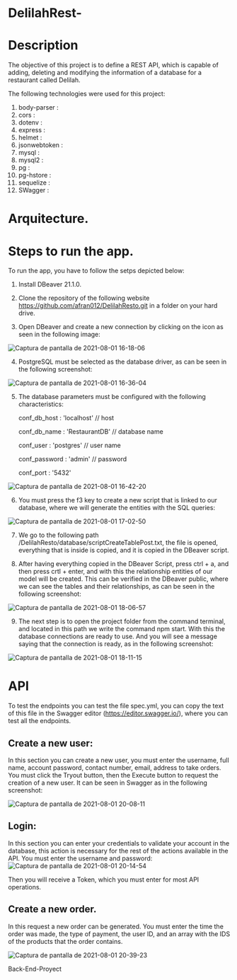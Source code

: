 # DelilahRest-
# Description

The objective of this project is to define a REST API, which is capable of adding, deleting and modifying the information of a database for a restaurant called Delilah.

The following technologies were used for this project:
1.   body-parser : 
2.   cors :
3.   dotenv :
4.   express :
5.   helmet :
6.   jsonwebtoken :
7.   mysql :
8.   mysql2 :
9.   pg :
10.  pg-hstore :
11.  sequelize :
12.  SWagger :


# Arquitecture.

# Steps to run the app.

To run the app, you have to follow the setps depicted below:

1. Install DBeaver 21.1.0.

2. Clone the repository of the following website https://github.com/afran012/DelilahResto.git in a folder on your hard drive.

3. Open DBeaver and create a new connection by clicking on the icon as seen in the following image:

![Captura de pantalla de 2021-08-01 16-18-06](https://user-images.githubusercontent.com/77680060/127785609-95577a4f-12ac-4432-911d-2380e048ef11.png)

4. PostgreSQL must be selected as the database driver, as can be seen in the following screenshot:

![Captura de pantalla de 2021-08-01 16-36-04](https://user-images.githubusercontent.com/77680060/127785995-d496320b-e9c0-4622-a192-f41408ef1eee.png)

5. The database parameters must be configured with the following characteristics:


    conf_db_host  : 'localhost' // host
    
    conf_db_name  : 'RestaurantDB' // database name
    
    conf_user     : 'postgres'           // user name
    
    conf_password : 'admin'               // password
    
    conf_port     : '5432' 
    

![Captura de pantalla de 2021-08-01 16-42-20](https://user-images.githubusercontent.com/77680060/127786136-e14c2e10-3f10-4903-955d-60491eda9210.png)

6. You must press the f3 key to create a new script that is linked to our database, where we will generate the entities with the SQL queries:

![Captura de pantalla de 2021-08-01 17-02-50](https://user-images.githubusercontent.com/77680060/127786576-39840194-1f3d-4a46-a33b-70b9a7ddcee4.png)

7.  We go to the following path /DelilahResto/database/scriptCreateTablePost.txt, the file is opened, everything that is inside is copied, and it is copied in the DBeaver script.

8. After having everything copied in the DBeaver Script, press ctrl + a, and then press crtl + enter, and with this the relationship entities of our model will be created. This can be verified in the DBeaver public, where we can see the tables and their relationships, as can be seen in the following screenshot:

![Captura de pantalla de 2021-08-01 18-06-57](https://user-images.githubusercontent.com/77680060/127787977-c157cd57-9c41-41a6-a38a-a23b530b9aa7.png)

9. The next step is to open the project folder from the command terminal, and located in this path we write the command npm start.
With this the database connections are ready to use. And you will see a message saying that the connection is ready, as in the following screenshot:

![Captura de pantalla de 2021-08-01 18-11-15](https://user-images.githubusercontent.com/77680060/127788066-ddc86b8b-816e-427a-9056-cd08396fff4e.png)


# API

To test the endpoints you can test the file spec.yml, you can copy the text of this file in the Swagger editor (https://editor.swagger.io/), where you can test all the endpoints.

## Create a new user:
In this section you can create a new user, you must enter the username, full name, account password, contact number, email, address to take orders.
You must click the Tryout button, then the Execute button to request the creation of a new user.
It can be seen in Swagger as in the following screenshot:

![Captura de pantalla de 2021-08-01 20-08-11](https://user-images.githubusercontent.com/77680060/127791800-0ff91be8-f4f7-49b0-8a1f-6f7c237775c6.png)

## Login:

In this section you can enter your credentials to validate your account in the database, this action is necessary for the rest of the actions available in the API. You must enter the username and password:
![Captura de pantalla de 2021-08-01 20-14-54](https://user-images.githubusercontent.com/77680060/127792145-7d9222ef-03a7-468b-ad1b-b94834965523.png)

Then you will receive a Token, which you must enter for most API operations.

## Create a new order.


In this request a new order can be generated. You must enter the time the order was made, the type of payment, the user ID, and an array with the IDS of the products that the order contains.

![Captura de pantalla de 2021-08-01 20-39-23](https://user-images.githubusercontent.com/77680060/127793398-a32d37bb-eeef-4ba1-b632-25606d2ae2d0.png)




Back-End-Proyect
